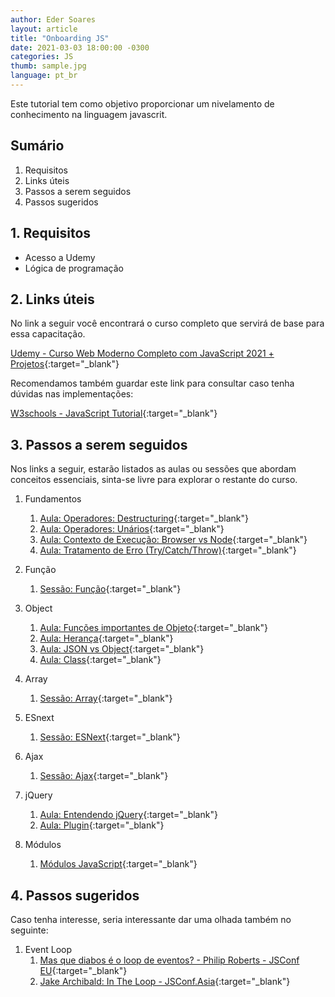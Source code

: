 ```yaml
---
author: Eder Soares
layout: article
title: "Onboarding JS"
date: 2021-03-03 18:00:00 -0300 
categories: JS
thumb: sample.jpg
language: pt_br
---
```


Este tutorial tem como objetivo proporcionar um nivelamento de conhecimento na linguagem javascrit.

## Sumário

1. Requisitos
2. Links úteis
3. Passos a serem seguidos
4. Passos sugeridos

## 1. Requisitos

- Acesso a Udemy
- Lógica de programação

## 2. Links úteis

No link a seguir você encontrará o curso completo que servirá de base para essa capacitação.

[Udemy - Curso Web Moderno Completo com JavaScript 2021 + Projetos](https://www.udemy.com/course/curso-web){:target="_blank"}

Recomendamos também guardar este link para consultar caso tenha dúvidas nas implementações:

[W3schools - JavaScript Tutorial](https://www.w3schools.com/js/default.asp){:target="_blank"}

## 3. Passos a serem seguidos

Nos links a seguir, estarão listados as aulas ou sessões que abordam conceitos essenciais, sinta-se livre para explorar o restante do curso.

1. Fundamentos
    1. [Aula: Operadores: Destructuring](https://www.udemy.com/course/curso-web/learn/lecture/8778080){:target="_blank"}
    2. [Aula: Operadores: Unários](https://www.udemy.com/course/curso-web/learn/lecture/8778098){:target="_blank"}
    3. [Aula: Contexto de Execução: Browser vs Node](https://www.udemy.com/course/curso-web/learn/lecture/8778102){:target="_blank"}
    3. [Aula: Tratamento de Erro (Try/Catch/Throw)](https://www.udemy.com/course/curso-web/learn/lecture/8778104){:target="_blank"}
     
2. Função
    1. [Sessão: Função](https://www.udemy.com/course/curso-web/learn/lecture/8818432){:target="_blank"}
3. Object
    1. [Aula: Funções importantes de Objeto](https://www.udemy.com/course/curso-web/learn/lecture/9053618){:target="_blank"}
    2. [Aula: Herança](https://www.udemy.com/course/curso-web/learn/lecture/9053624){:target="_blank"}
    3. [Aula: JSON vs Object](https://www.udemy.com/course/curso-web/learn/lecture/9075098){:target="_blank"}
    3. [Aula: Class](https://www.udemy.com/course/curso-web/learn/lecture/9129708){:target="_blank"}
4. Array
    1. [Sessão: Array](https://www.udemy.com/course/curso-web/learn/lecture/9129714){:target="_blank"}
5. ESnext
    1. [Sessão: ESNext](https://www.udemy.com/course/curso-web/learn/lecture/9365130){:target="_blank"}
6. Ajax
    1. [Sessão: Ajax](https://www.udemy.com/course/curso-web/learn/lecture/10347610){:target="_blank"}
7. jQuery   
    1. [Aula: Entendendo jQuery](https://www.udemy.com/course/curso-web/learn/lecture/10439804){:target="_blank"}  
    2. [Aula: Plugin](https://www.udemy.com/course/curso-web/learn/lecture/10439848){:target="_blank"}
8. Módulos
    1. [Módulos JavaScript](https://medium.com/@dejaneves/m%C3%B3dulos-javascript-um-guia-para-iniciantes-143a8bae6c78){:target="_blank"}

## 4. Passos sugeridos

Caso tenha interesse, seria interessante dar uma olhada também no seguinte:

1. Event Loop
    1. [Mas que diabos é o loop de eventos? - Philip Roberts - JSConf EU](https://youtu.be/8aGhZQkoFbQ){:target="_blank"}
    1. [Jake Archibald: In The Loop - JSConf.Asia](https://www.youtube.com/watch?v=cCOL7MC4Pl0&list=RDCMUCzoVCacndDCfGDf41P-z0iA&index=4){:target="_blank"}
